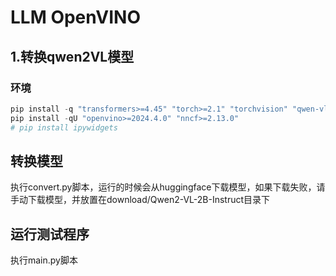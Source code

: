 # LLM OpenVINO

## 1.转换qwen2VL模型

### 环境

```Python
pip install -q "transformers>=4.45" "torch>=2.1" "torchvision" "qwen-vl-utils" "Pillow" "gradio>=4.36" --extra-index-url https://download.pytorch.org/whl/cpu
pip install -qU "openvino>=2024.4.0" "nncf>=2.13.0"
# pip install ipywidgets
```


## 转换模型

执行convert.py脚本，运行的时候会从huggingface下载模型，如果下载失败，请手动下载模型，并放置在download/Qwen2-VL-2B-Instruct目录下

## 运行测试程序

执行main.py脚本


